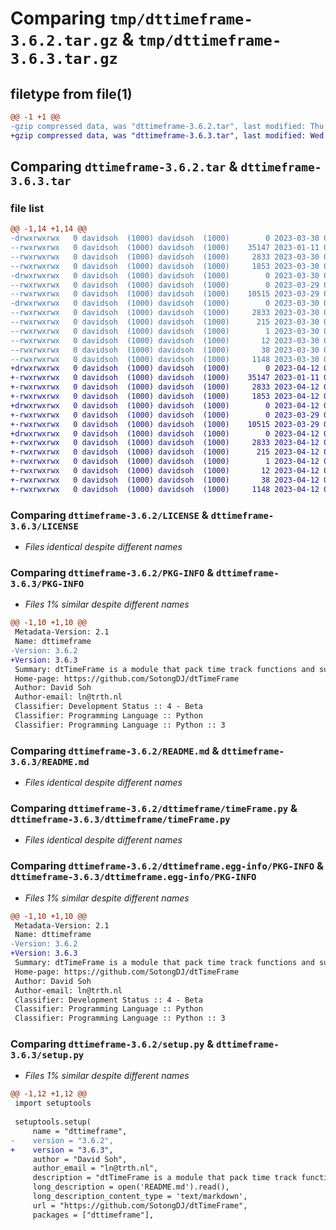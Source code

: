 # Comparing `tmp/dttimeframe-3.6.2.tar.gz` & `tmp/dttimeframe-3.6.3.tar.gz`

## filetype from file(1)

```diff
@@ -1 +1 @@
-gzip compressed data, was "dttimeframe-3.6.2.tar", last modified: Thu Mar 30 04:24:44 2023, max compression
+gzip compressed data, was "dttimeframe-3.6.3.tar", last modified: Wed Apr 12 07:21:03 2023, max compression
```

## Comparing `dttimeframe-3.6.2.tar` & `dttimeframe-3.6.3.tar`

### file list

```diff
@@ -1,14 +1,14 @@
-drwxrwxrwx   0 davidsoh  (1000) davidsoh  (1000)        0 2023-03-30 04:24:44.726755 dttimeframe-3.6.2/
--rwxrwxrwx   0 davidsoh  (1000) davidsoh  (1000)    35147 2023-01-11 07:08:21.000000 dttimeframe-3.6.2/LICENSE
--rwxrwxrwx   0 davidsoh  (1000) davidsoh  (1000)     2833 2023-03-30 04:24:44.722753 dttimeframe-3.6.2/PKG-INFO
--rwxrwxrwx   0 davidsoh  (1000) davidsoh  (1000)     1853 2023-03-30 04:22:56.000000 dttimeframe-3.6.2/README.md
-drwxrwxrwx   0 davidsoh  (1000) davidsoh  (1000)        0 2023-03-30 04:24:44.664684 dttimeframe-3.6.2/dttimeframe/
--rwxrwxrwx   0 davidsoh  (1000) davidsoh  (1000)        0 2023-03-29 08:33:59.000000 dttimeframe-3.6.2/dttimeframe/__init__.py
--rwxrwxrwx   0 davidsoh  (1000) davidsoh  (1000)    10515 2023-03-29 08:33:59.000000 dttimeframe-3.6.2/dttimeframe/timeFrame.py
-drwxrwxrwx   0 davidsoh  (1000) davidsoh  (1000)        0 2023-03-30 04:24:44.709946 dttimeframe-3.6.2/dttimeframe.egg-info/
--rwxrwxrwx   0 davidsoh  (1000) davidsoh  (1000)     2833 2023-03-30 04:24:44.000000 dttimeframe-3.6.2/dttimeframe.egg-info/PKG-INFO
--rwxrwxrwx   0 davidsoh  (1000) davidsoh  (1000)      215 2023-03-30 04:24:44.000000 dttimeframe-3.6.2/dttimeframe.egg-info/SOURCES.txt
--rwxrwxrwx   0 davidsoh  (1000) davidsoh  (1000)        1 2023-03-30 04:24:44.000000 dttimeframe-3.6.2/dttimeframe.egg-info/dependency_links.txt
--rwxrwxrwx   0 davidsoh  (1000) davidsoh  (1000)       12 2023-03-30 04:24:44.000000 dttimeframe-3.6.2/dttimeframe.egg-info/top_level.txt
--rwxrwxrwx   0 davidsoh  (1000) davidsoh  (1000)       38 2023-03-30 04:24:44.726755 dttimeframe-3.6.2/setup.cfg
--rwxrwxrwx   0 davidsoh  (1000) davidsoh  (1000)     1148 2023-03-30 04:24:25.000000 dttimeframe-3.6.2/setup.py
+drwxrwxrwx   0 davidsoh  (1000) davidsoh  (1000)        0 2023-04-12 07:21:03.012568 dttimeframe-3.6.3/
+-rwxrwxrwx   0 davidsoh  (1000) davidsoh  (1000)    35147 2023-01-11 07:08:21.000000 dttimeframe-3.6.3/LICENSE
+-rwxrwxrwx   0 davidsoh  (1000) davidsoh  (1000)     2833 2023-04-12 07:21:03.009134 dttimeframe-3.6.3/PKG-INFO
+-rwxrwxrwx   0 davidsoh  (1000) davidsoh  (1000)     1853 2023-04-12 07:11:15.000000 dttimeframe-3.6.3/README.md
+drwxrwxrwx   0 davidsoh  (1000) davidsoh  (1000)        0 2023-04-12 07:21:02.949689 dttimeframe-3.6.3/dttimeframe/
+-rwxrwxrwx   0 davidsoh  (1000) davidsoh  (1000)        0 2023-03-29 08:33:59.000000 dttimeframe-3.6.3/dttimeframe/__init__.py
+-rwxrwxrwx   0 davidsoh  (1000) davidsoh  (1000)    10515 2023-03-29 08:33:59.000000 dttimeframe-3.6.3/dttimeframe/timeFrame.py
+drwxrwxrwx   0 davidsoh  (1000) davidsoh  (1000)        0 2023-04-12 07:21:02.997727 dttimeframe-3.6.3/dttimeframe.egg-info/
+-rwxrwxrwx   0 davidsoh  (1000) davidsoh  (1000)     2833 2023-04-12 07:21:02.000000 dttimeframe-3.6.3/dttimeframe.egg-info/PKG-INFO
+-rwxrwxrwx   0 davidsoh  (1000) davidsoh  (1000)      215 2023-04-12 07:21:02.000000 dttimeframe-3.6.3/dttimeframe.egg-info/SOURCES.txt
+-rwxrwxrwx   0 davidsoh  (1000) davidsoh  (1000)        1 2023-04-12 07:21:02.000000 dttimeframe-3.6.3/dttimeframe.egg-info/dependency_links.txt
+-rwxrwxrwx   0 davidsoh  (1000) davidsoh  (1000)       12 2023-04-12 07:21:02.000000 dttimeframe-3.6.3/dttimeframe.egg-info/top_level.txt
+-rwxrwxrwx   0 davidsoh  (1000) davidsoh  (1000)       38 2023-04-12 07:21:03.013885 dttimeframe-3.6.3/setup.cfg
+-rwxrwxrwx   0 davidsoh  (1000) davidsoh  (1000)     1148 2023-04-12 07:13:41.000000 dttimeframe-3.6.3/setup.py
```

### Comparing `dttimeframe-3.6.2/LICENSE` & `dttimeframe-3.6.3/LICENSE`

 * *Files identical despite different names*

### Comparing `dttimeframe-3.6.2/PKG-INFO` & `dttimeframe-3.6.3/PKG-INFO`

 * *Files 1% similar despite different names*

```diff
@@ -1,10 +1,10 @@
 Metadata-Version: 2.1
 Name: dttimeframe
-Version: 3.6.2
+Version: 3.6.3
 Summary: dtTimeFrame is a module that pack time track functions and subprocess call functions into one single class.
 Home-page: https://github.com/SotongDJ/dtTimeFrame
 Author: David Soh
 Author-email: ln@trth.nl
 Classifier: Development Status :: 4 - Beta
 Classifier: Programming Language :: Python
 Classifier: Programming Language :: Python :: 3
```

### Comparing `dttimeframe-3.6.2/README.md` & `dttimeframe-3.6.3/README.md`

 * *Files identical despite different names*

### Comparing `dttimeframe-3.6.2/dttimeframe/timeFrame.py` & `dttimeframe-3.6.3/dttimeframe/timeFrame.py`

 * *Files identical despite different names*

### Comparing `dttimeframe-3.6.2/dttimeframe.egg-info/PKG-INFO` & `dttimeframe-3.6.3/dttimeframe.egg-info/PKG-INFO`

 * *Files 1% similar despite different names*

```diff
@@ -1,10 +1,10 @@
 Metadata-Version: 2.1
 Name: dttimeframe
-Version: 3.6.2
+Version: 3.6.3
 Summary: dtTimeFrame is a module that pack time track functions and subprocess call functions into one single class.
 Home-page: https://github.com/SotongDJ/dtTimeFrame
 Author: David Soh
 Author-email: ln@trth.nl
 Classifier: Development Status :: 4 - Beta
 Classifier: Programming Language :: Python
 Classifier: Programming Language :: Python :: 3
```

### Comparing `dttimeframe-3.6.2/setup.py` & `dttimeframe-3.6.3/setup.py`

 * *Files 1% similar despite different names*

```diff
@@ -1,12 +1,12 @@
 import setuptools
 
 setuptools.setup(
     name = "dttimeframe",
-    version = "3.6.2",
+    version = "3.6.3",
     author = "David Soh",
     author_email = "ln@trth.nl",
     description = "dtTimeFrame is a module that pack time track functions and subprocess call functions into one single class.",
     long_description = open('README.md').read(),
     long_description_content_type = 'text/markdown',
     url = "https://github.com/SotongDJ/dtTimeFrame",
     packages = ["dttimeframe"],
```

